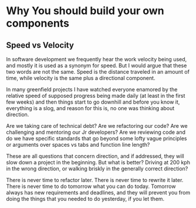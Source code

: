 # Why You should build your own components

## Speed vs Velocity

In software development we frequently hear the work velocity being used, and mostly it is used as a synonym for speed. But I would argue that these two words are not the same. Speed is the distance traveled in an amount of time, while velocity is the same plus a directional component.

In many greenfield projects I have watched everyone enamored by the relative speed of supposed progress being made daily (at least in the first few weeks) and then things start to go downhill and before you know it, everything is a slog, and reason for this is, no one was thinking about direction.

Are we taking care of technical debt? Are we refactoring our code? Are we challenging and mentoring our Jr developers? Are we reviewing code and do we have specific standards that go beyond some lofty vague principles or arguments over spaces vs tabs and function line length?

These are all questions that concern direction, and if addressed, they will slow down a project in the beginning. But what is better? Driving at 200 kph in the wrong direction, or walking briskly in the generally correct direction?

There is never time to refactor later. There is never time to rewrite it later. There is never time to do tomorrow what you can do today. Tomorrow always has new requirements and deadlines, and they will prevent you from doing the things that you needed to do yesterday, if you let them.